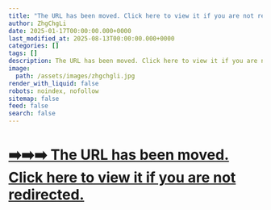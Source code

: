 ```yaml
---
title: "The URL has been moved. Click here to view it if you are not redirected"
author: ZhgChgLi
date: 2025-01-17T00:00:00.000+0000
last_modified_at: 2025-08-13T00:00:00.000+0000
categories: []
tags: []
description: The URL has been moved. Click here to view it if you are not redirected
image:
  path: /assets/images/zhgchgli.jpg
render_with_liquid: false
robots: noindex, nofollow
sitemap: false
feed: false
search: false
---
```


# [➡️➡️➡️ The URL has been moved. Click here to view it if you are not redirected.](/categories/travel-journals/)

<script>
  window.location.replace("/categories/travel-journals/");
</script>